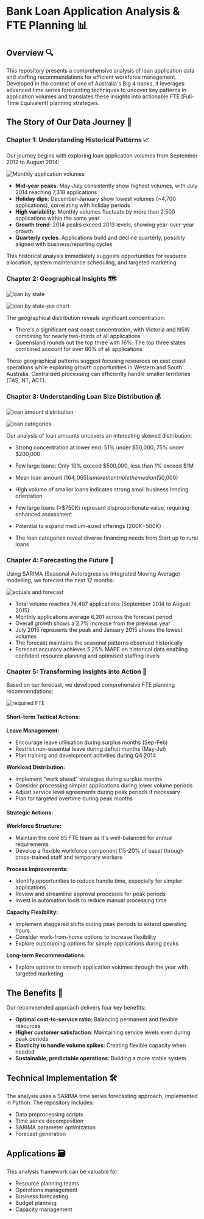 # Bank Loan Application Analysis & FTE Planning 📊

## Overview 🔍

This repository presents a comprehensive analysis of loan application data and staffing recommendations for efficient workforce management. Developed in the context of one of Australia's Big 4 banks, it leverages advanced time series forecasting techniques to uncover key patterns in application volumes and translates these insights into actionable FTE (Full-Time Equivalent) planning strategies.

## The Story of Our Data Journey 📖

### Chapter 1: Understanding Historical Patterns 📈

Our journey begins with exploring loan application volumes from September 2012 to August 2014:

![Monthly application volumes](https://github.com/user-attachments/assets/1f89ca9d-e65d-4d01-835b-c2bf9260020f)

- **Mid-year peaks**: May-July consistently show highest volumes, with July 2014 reaching 7,318 applications
- **Holiday dips**: December-January show lowest volumes (~4,700 applications), correlating with holiday periods
- **High variability**: Monthly volumes fluctuate by more than 2,500 applications within the same year
- **Growth trend**: 2014 peaks exceed 2013 levels, showing year-over-year growth
- **Quarterly cycles**: Applications build and decline quarterly, possibly aligned with business/reporting cycles

This historical analysis immediately suggests opportunities for resource allocation, system maintenance scheduling, and targeted marketing.

### Chapter 2: Geographical Insights 🗺️

![loan by state](https://github.com/user-attachments/assets/599ff57d-b0da-419b-a2b4-974dcd0d363f)

![loan by state-pie chart](https://github.com/user-attachments/assets/77d6b4f8-9752-4707-a830-43ea2e0954e4)

The geographical distribution reveals significant concentration:

- There's a significant east coast concentration, with Victoria and NSW combining for nearly two-thirds of all applications
- Queensland rounds out the top three with 16%. The top three states combined account for over 80% of all applications

These geographical patterns suggest focusing resources on east coast operations while exploring growth opportunities in Western and South Australia. Centralised processing can efficiently handle smaller territories (TAS, NT, ACT).

### Chapter 3: Understanding Loan Size Distribution 💰

![loan amount distribution](https://github.com/user-attachments/assets/1adc17f0-a390-499b-9810-4b6954df627b)

![loan categories](https://github.com/user-attachments/assets/34abc249-536f-4650-b647-cd5e0893282d)

Our analysis of loan amounts uncovers an interesting skewed distribution:

- Strong concentration at lower end: 51% under $50,000, 75% under $200,000
- Few large loans: Only 10% exceed $500,000, less than 1% exceed $1M
- Mean loan amount ($164,065) is more than triple the median ($50,000)

- High volume of smaller loans indicates strong small business lending orientation
- Few large loans (>$750K) represent disproportionate value, requiring enhanced assessment
- Potential to expand medium-sized offerings ($200K-$500K)
- The loan categories reveal diverse financing needs from Start up to rural loans

### Chapter 4: Forecasting the Future 🔮

Using SARIMA (Seasonal Autoregressive Integrated Moving Average) modelling, we forecast the next 12 months:

![actuals and forecast](https://github.com/user-attachments/assets/6050599b-5281-4f4a-8807-4a7e98c0ad41)

- Total volume reaches 74,407 applications (September 2014 to August 2015)
- Monthly applications average 6,201 across the forecast period
- Overall growth shows a 2.7% increase from the previous year
- July 2015 represents the peak and January 2015 shows the lowest volumes
- The forecast maintains the seasonal patterns observed historically
- Forecast accuracy achieves 5.25% MAPE on historical data enabling confident resource planning and optimised staffing levels

### Chapter 5: Transforming Insights into Action 🎯

Based on our forecast, we developed comprehensive FTE planning recommendations:

![required FTE](https://github.com/user-attachments/assets/df04d53a-c11b-4a45-bd49-de232576e5e3)

#### Short-term Tactical Actions:

**Leave Management:**
- Encourage leave utilisation during surplus months (Sep-Feb)
- Restrict non-essential leave during deficit months (May-Jul)
- Plan training and development activities during Q4 2014

**Workload Distribution:**
- Implement "work ahead" strategies during surplus months
- Consider processing simpler applications during lower volume periods
- Adjust service level agreements during peak periods if necessary
- Plan for targeted overtime during peak months

#### Strategic Actions:

**Workforce Structure:**
- Maintain the core 85 FTE team as it's well-balanced for annual requirements
- Develop a flexible workforce component (15-20% of base) through cross-trained staff and temporary workers

**Process Improvements:**
- Identify opportunities to reduce handle time, especially for simpler applications
- Review and streamline approval processes for peak periods
- Invest in automation tools to reduce manual processing time

**Capacity Flexibility:**
- Implement staggered shifts during peak periods to extend operating hours
- Consider work-from-home options to increase flexibility
- Explore outsourcing options for simple applications during peaks

**Long-term Recommendations:**
- Explore options to smooth application volumes through the year with targeted marketing

## The Benefits 💼

Our recommended approach delivers four key benefits:
- **Optimal cost-to-service ratio**: Balancing permanent and flexible resources
- **Higher customer satisfaction**: Maintaining service levels even during peak periods
- **Elasticity to handle volume spikes**: Creating flexible capacity when needed
- **Sustainable, predictable operations**: Building a more stable system

## Technical Implementation 🛠️

The analysis uses a SARIMA time series forecasting approach, implemented in Python. The repository includes:
- Data preprocessing scripts
- Time series decomposition
- SARIMA parameter optimization
- Forecast generation

## Applications 🗃️
This analysis framework can be valuable for:

- Resource planning teams
- Operations management
- Business forecasting
- Budget planning
- Capacity management
